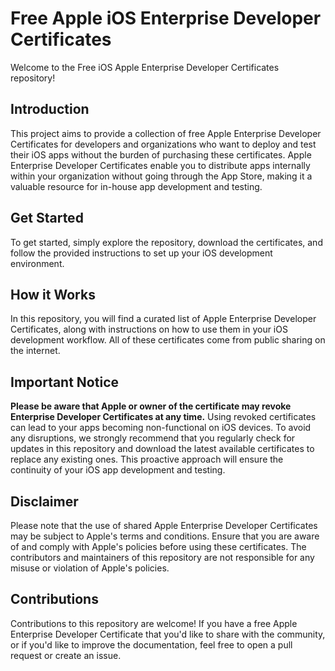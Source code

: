# Free Apple iOS Enterprise Developer Certificates

Welcome to the Free iOS Apple Enterprise Developer Certificates repository!

## Introduction

This project aims to provide a collection of free Apple Enterprise Developer Certificates for developers and organizations who want to deploy and test their iOS apps without the burden of purchasing these certificates. Apple Enterprise Developer Certificates enable you to distribute apps internally within your organization without going through the App Store, making it a valuable resource for in-house app development and testing.

## Get Started

To get started, simply explore the repository, download the certificates, and follow the provided instructions to set up your iOS development environment.

## How it Works

In this repository, you will find a curated list of Apple Enterprise Developer Certificates, along with instructions on how to use them in your iOS development workflow. All of these certificates come from public sharing on the internet.

## Important Notice

**Please be aware that Apple or owner of the certificate may revoke Enterprise Developer Certificates at any time.** Using revoked certificates can lead to your apps becoming non-functional on iOS devices. To avoid any disruptions, we strongly recommend that you regularly check for updates in this repository and download the latest available certificates to replace any existing ones. This proactive approach will ensure the continuity of your iOS app development and testing.

## Disclaimer

Please note that the use of shared Apple Enterprise Developer Certificates may be subject to Apple's terms and conditions. Ensure that you are aware of and comply with Apple's policies before using these certificates. The contributors and maintainers of this repository are not responsible for any misuse or violation of Apple's policies.

## Contributions

Contributions to this repository are welcome! If you have a free Apple Enterprise Developer Certificate that you'd like to share with the community, or if you'd like to improve the documentation, feel free to open a pull request or create an issue.
